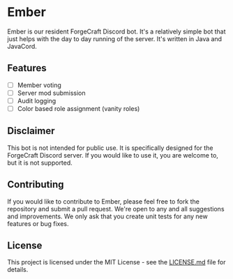 # Ember

Ember is our resident ForgeCraft Discord bot. It's a relatively simple bot that just helps with the day to day running of the server. It's written in Java and JavaCord.

## Features

- [ ] Member voting
- [ ] Server mod submission
- [ ] Audit logging
- [ ] Color based role assignment (vanity roles)

## Disclaimer

This bot is not intended for public use. It is specifically designed for the ForgeCraft Discord server. If you would like to use it, you are welcome to, but it is not supported.

## Contributing

If you would like to contribute to Ember, please feel free to fork the repository and submit a pull request. We're open to any and all suggestions and improvements. We only ask that you create unit tests for any new features or bug fixes.

## License

This project is licensed under the MIT License - see the [LICENSE.md](LICENSE.md) file for details.
